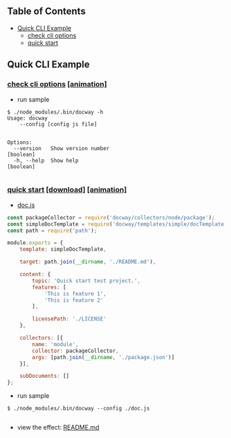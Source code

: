 
## Table of Contents
- [Quick CLI Example](#quick-cli-example)
  * [check cli options](#check-cli-options)
  * [quick start](#quick-start)

## Quick CLI Example

### [check cli options](../../sample/cli/options)  [[animation]](../images/common-cli-sample-0.gif)



- run sample

```
$ ./node_modules/.bin/docway -h 
Usage: docway
    --config [config js file]


Options:
  --version   Show version number                                      [boolean]
  -h, --help  Show help                                                [boolean]


```



### [quick start](../../sample/cli/quickStart) [[download]](https://github.com/LoveKino/docway/raw/master/sample/cli/quickstart.tar.gz) [[animation]](../images/common-cli-sample-1.gif)

- [doc.js](../../sample/cli/quickStart/doc.js)

```js
const packageCollector = require('docway/collectors/node/package');
const simpleDocTemplate = require('docway/templates/simple/docTemplate.js');
const path = require('path');

module.exports = {
    template: simpleDocTemplate,

    target: path.join(__dirname, './README.md'),

    content: {
        topic: 'Quick start test project.',
        features: [
            'This is feature 1',
            'This is feature 2'
        ],

        licensePath: './LICENSE'
    },

    collectors: [{
        name: 'module',
        collector: packageCollector,
        args: [path.join(__dirname, './package.json')]
    }],

    subDocuments: []
};

```

- run sample

```
$ ./node_modules/.bin/docway --config ./doc.js 


```

- view the effect: [README.md](../../sample/cli/quickStart/README.md)

